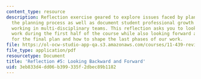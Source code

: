 ```yaml
---
content_type: resource
description: Reflection exercise geared to explore issues faced by planners during
  the planning process as well as document student professional growth and experiences
  working in multi-disciplinary teams. This reflection asks you to look back at the
  work during the first half of the course while also looking forward at your goals
  for the final plan and how to shape the last phases of our work.
file: https://ol-ocw-studio-app-qa.s3.amazonaws.com/courses/11-439-revitalizing-urban-main-streets-st-claude-avenue-new-orleans-spring-2009/3eb833d4dd06b399335f2dbec89b1182_MIT11_439s09_assn05_reflection05.pdf
file_type: application/pdf
resourcetype: Document
title: 'Reflection #5: Looking Backward and Forward'
uid: 3eb833d4-dd06-b399-335f-2dbec89b1182
---
```

